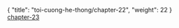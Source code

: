 { "title": "toi-cuong-he-thong/chapter-22", "weight": 22 }
<br/><a class="nextchap" href="/toi-cuong-he-thong/chapter-23">chapter-23</a>
